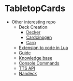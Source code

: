 # TabletopCards

- Other interesting repo
  - Deck Creation
    - [Decker](https://github.com/Splizard/decker)
    - [Cardcinogen](https://github.com/eldstal/cardcinogen)
    - [Carp](https://github.com/benthillerkus/carp)
  - [Extension to code in Lua](https://github.com/rolandostar/tabletopsimulator-lua-vscode)
  - [Guide](https://tts-community.github.io/docs/guides/#)
  - [Knowledge base](https://github.com/Berserk-Games/Tabletop-Simulator-Knowledge-Base/tree/master)
  - [Console Commands](https://github.com/Berserk-Games/Tabletop-Simulator-Console-Commands/blob/main/Commands.md)
  - [TTS API](https://api.tabletopsimulator.com/)
  - [Nandeck](https://youtu.be/AGMgys_dX7M)
